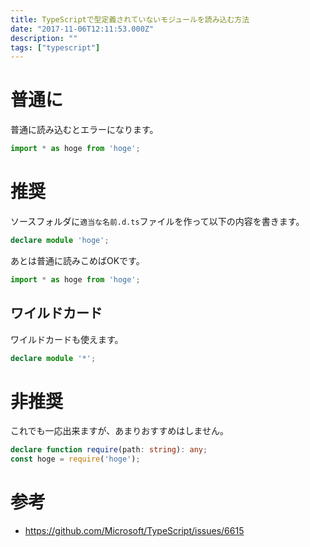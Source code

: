 ```yaml
---
title: TypeScriptで型定義されていないモジュールを読み込む方法
date: "2017-11-06T12:11:53.000Z"
description: ""
tags: ["typescript"]
---
```

# 普通に
普通に読み込むとエラーになります。

```ts:app.ts
import * as hoge from 'hoge';
```

# 推奨
ソースフォルダに`適当な名前.d.ts`ファイルを作って以下の内容を書きます。

```ts:types.d.ts
declare module 'hoge';
``` 

あとは普通に読みこめばOKです。

```ts:app.ts
import * as hoge from 'hoge';
```

## ワイルドカード
ワイルドカードも使えます。

```ts:types.d.ts
declare module '*';
``` 

# 非推奨
これでも一応出来ますが、あまりおすすめはしません。

```ts:app.ts
declare function require(path: string): any;
const hoge = require('hoge');
```

# 参考
* https://github.com/Microsoft/TypeScript/issues/6615
